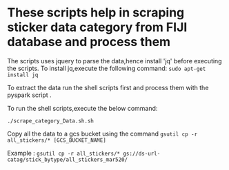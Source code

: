 # These scripts help in scraping sticker data category from FIJI database and process them 

The scripts uses jquery to parse the data,hence install 'jq' before executing the scripts. To install jq,execute the following command:
```sudo apt-get install jq```


To extract the data run the shell scripts first and process them with the pyspark script .

To run the shell scripts,execute the below command:

```./scrape_category_Data.sh.sh```



Copy all the data to a gcs bucket using the command 
```gsutil cp -r all_stickers/* [GCS_BUCKET_NAME]```

Example : 
```gsutil cp -r all_stickers/* gs://ds-url-catag/stick_bytype/all_stickers_mar520/```




